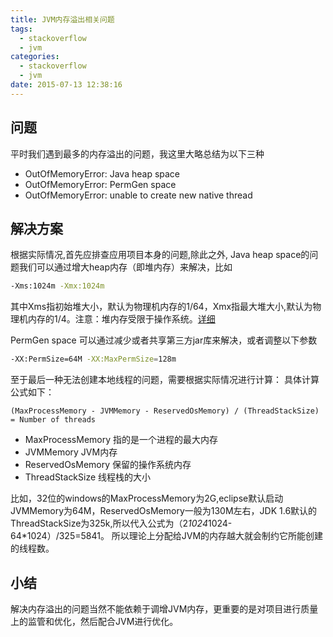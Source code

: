 ```yaml
---
title: JVM内存溢出相关问题
tags:
  - stackoverflow
  - jvm
categories:
  - stackoverflow
  - jvm
date: 2015-07-13 12:38:16
---
```



## 问题 ##
平时我们遇到最多的内存溢出的问题，我这里大略总结为以下三种

 * OutOfMemoryError: Java heap space
 * OutOfMemoryError: PermGen space
 * OutOfMemoryError: unable to create new native thread

## 解决方案 ##
根据实际情况,首先应排查应用项目本身的问题,除此之外,
Java heap space的问题我们可以通过增大heap内存（即堆内存）来解决，比如
 ```bash
 -Xms:1024m -Xmx:1024m
 ```
 其中Xms指初始堆大小，默认为物理机内存的1/64，Xmx指最大堆大小,默认为物理机内存的1/4。注意：堆内存受限于操作系统。[详细](http://rabbit-saying.github.io)

 PermGen space 可以通过减少或者共享第三方jar库来解决，或者调整以下参数
 ```bash
 -XX:PermSize=64M -XX:MaxPermSize=128m
 ```

 至于最后一种无法创建本地线程的问题，需要根据实际情况进行计算：
 具体计算公式如下：
 ```code
 (MaxProcessMemory - JVMMemory - ReservedOsMemory) / (ThreadStackSize) = Number of threads
 ```

 * MaxProcessMemory	指的是一个进程的最大内存
 * JVMMemory        JVM内存
 * ReservedOsMemory 保留的操作系统内存
 * ThreadStackSize  线程栈的大小

比如，32位的windows的MaxProcessMemory为2G,eclipse默认启动JVMMemory为64M，ReservedOsMemory一般为130M左右，JDK 1.6默认的ThreadStackSize为325k,所以代入公式为（2*1024*1024-64*1024）/325=5841。
所以理论上分配给JVM的内存越大就会制约它所能创建的线程数。

## 小结 ##
解决内存溢出的问题当然不能依赖于调增JVM内存，更重要的是对项目进行质量上的监管和优化，然后配合JVM进行优化。

